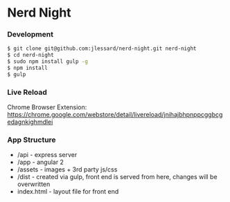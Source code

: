 # Nerd Night

### Development

```sh
$ git clone git@github.com:jlessard/nerd-night.git nerd-night
$ cd nerd-night
$ sudo npm install gulp -g
$ npm install
$ gulp
```
### Live Reload
Chrome Browser Extension:
https://chrome.google.com/webstore/detail/livereload/jnihajbhpnppcggbcgedagnkighmdlei

### App Structure
* /api - express server
* /app - angular 2
* /assets - images + 3rd party js/css
* /dist - created via gulp, front end is served from here, changes will be overwritten
* index.html - layout file for front end